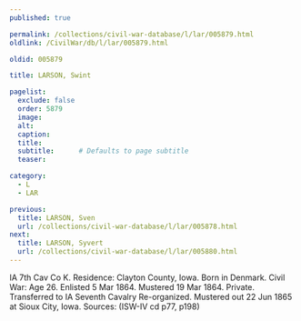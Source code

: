 ```yaml
---
published: true

permalink: /collections/civil-war-database/l/lar/005879.html
oldlink: /CivilWar/db/l/lar/005879.html

oldid: 005879

title: LARSON, Swint

pagelist:
  exclude: false
  order: 5879
  image: 
  alt:
  caption:
  title:
  subtitle:      # Defaults to page subtitle
  teaser:

category: 
  - L 
  - LAR

previous:
  title: LARSON, Sven
  url: /collections/civil-war-database/l/lar/005878.html  
next:
  title: LARSON, Syvert
  url: /collections/civil-war-database/l/lar/005880.html   
---
```

IA 7th Cav Co K. Residence: Clayton County, Iowa. Born in Denmark. Civil War: Age 26. Enlisted 5 Mar 1864. Mustered 19 Mar 1864. Private. Transferred to IA Seventh Cavalry Re-organized. Mustered out 22 Jun 1865 at Sioux City, Iowa. Sources: (ISW-IV cd p77, p198)